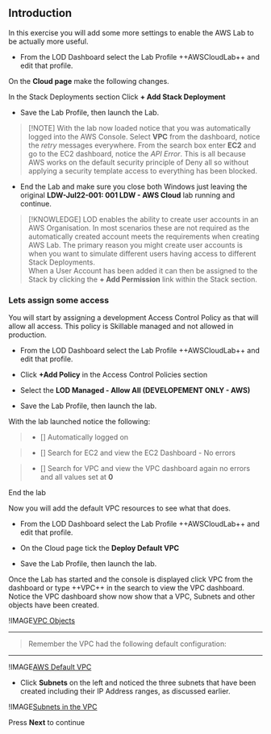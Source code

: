## Introduction

In this exercise you will add some more settings to enable the AWS Lab to be
actually more useful.

-   From the LOD Dashboard select the Lab Profile ++AWSCloudLab++ and edit that
    profile.

On the **Cloud page** make the following changes.

In the Stack Deployments section Click **+ Add Stack Deployment**

-   Save the Lab Profile, then launch the Lab.

>   [!NOTE] With the lab now loaded notice that you was automatically logged
>   into the AWS Console. Select **VPC** from the dashboard, notice the *retry*
>   messages everywhere. From the search box enter **EC2** and go to the EC2
>   dashboard, notice the *API Error*. This is all because AWS works on the
>   default security principle of Deny all so without applying a security
>   template access to everything has been blocked.

-   End the Lab and make sure you close both Windows just leaving the original
    **LDW-Jul22-001: 001 LDW - AWS Cloud** lab running and continue.

>   [!KNOWLEDGE] LOD enables the ability to create user accounts in an AWS
>   Organisation. In most scenarios these are not required as the automatically
>   created account meets the requirements when creating AWS Lab. The primary
>   reason you might create user accounts is when you want to simulate different
>   users having access to different Stack Deployments.  
>   When a User Account has been added it can then be assigned to the Stack by
>   clicking the **+ Add Permission** link within the Stack section.

### Lets assign some access

You will start by assigning a development Access Control Policy as that will
allow all access. This policy is Skillable managed and not allowed in
production.

-   From the LOD Dashboard select the Lab Profile ++AWSCloudLab++ and edit that
    profile.

-   Click **+Add Policy** in the Access Control Policies section

-   Select the **LOD Managed - Allow All (DEVELOPEMENT ONLY - AWS)**

-   Save the Lab Profile, then launch the lab.

With the lab launched notice the following:

>  - [] Automatically logged on

>  - [] Search for EC2 and view the EC2 Dashboard - No errors

>  - [] Search for VPC and view the VPC dashboard again no errors and all values set at **0**

End the lab

Now you will add the default VPC resources to see what that does.

-   From the LOD Dashboard select the Lab Profile ++AWSCloudLab++ and edit that
    profile.

-   On the Cloud page tick the **Deploy Default VPC**

-   Save the Lab Profile, then launch the lab.

Once the Lab has started and the console is displayed click VPC from the
dashboard or type ++VPC++ in the search to view the VPC dashboard. Notice the
VPC dashboard show now show that a VPC, Subnets and other objects have been
created.

!IMAGE[VPC Objects](images/image2.jpg)

---

> Remember the VPC had the following default configuration: 

---

 !IMAGE[AWS Default VPC](images/image4.jpg)

-   Click **Subnets** on the left and noticed the three subnets that have been
    created including their IP Address ranges, as discussed earlier.

!IMAGE[Subnets in the VPC](images/image3.jpg)

Press **Next** to continue
